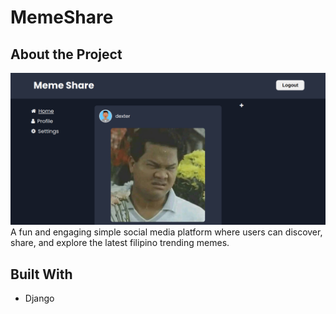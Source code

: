 # MemeShare

## About the Project
![Sample Screenshot](screenshot/sample-screenshot.png)
A fun and engaging simple social media platform where users can discover, share, and explore the latest filipino trending memes.
## Built With
- Django
